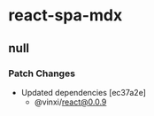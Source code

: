 # react-spa-mdx

## null

### Patch Changes

- Updated dependencies [ec37a2e]
  - @vinxi/react@0.0.9
